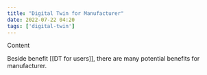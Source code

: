 ```yaml
---
title: "Digital Twin for Manufacturer"
date: 2022-07-22 04:20
tags: ['digital-twin']
---
```


Content

Beside benefit [[DT for users]], there are many potential benefits for manufacturer.
